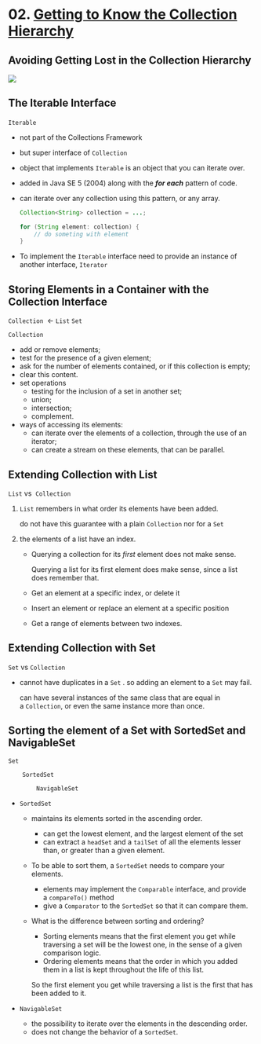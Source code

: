 # 02. [**Getting to Know the Collection Hierarchy**](https://dev.java/learn/api/collections-framework/organization/)

## **Avoiding Getting Lost in the Collection Hierarchy**

![](https://dev.java/assets/images/collections-framework/01_interfaces-hierarchy.png)

## **The Iterable Interface**

`Iterable` 

- not part of the Collections Framework
- but super interface of `Collection`
- object that implements `Iterable` is an object that you can iterate over.
- added in Java SE 5 (2004) along with the ***for each*** pattern of code.
- can iterate over any collection using this pattern, or any array.

    ```java
    Collection<String> collection = ...;
    
    for (String element: collection) {
        // do someting with element
    }
    ```

- To implement the `Iterable` interface need to provide an instance of another interface, `Iterator`

## **Storing Elements in a Container with the Collection Interface**

`Collection`  ← `List` `Set` 

`Collection`

- add or remove elements;
- test for the presence of a given element;
- ask for the number of elements contained, or if this collection is empty;
- clear this content.
- set operations
    - testing for the inclusion of a set in another set;
    - union;
    - intersection;
    - complement.
- ways of accessing its elements:
    - can iterate over the elements of a collection, through the use of an iterator;
    - can create a stream on these elements, that can be parallel.

## **Extending Collection with List**

`List` vs  `Collection` 

1. `List` remembers in what order its elements have been added.

    do not have this guarantee with a plain `Collection` nor for a `Set`

2. the elements of a list have an index.
    - Querying a collection for its *first* element does not make sense.

      Querying a list for its first element does make sense, since a list does remember that.

    - Get an element at a specific index, or delete it
    - Insert an element or replace an element at a specific position
    - Get a range of elements between two indexes.

## **Extending Collection with Set**

`Set` vs `Collection` 

- cannot have duplicates in a `Set` . so adding an element to a `Set` may fail.

    can have several instances of the same class that are equal in a `Collection`, or even the same instance more than once.


## **Sorting the element of a Set with SortedSet and NavigableSet**

    Set

        SortedSet

            NavigableSet

- `SortedSet`
    - maintains its elements sorted in the ascending order.
        - can get the lowest element, and the largest element of the set
        - can extract a `headSet` and a `tailSet` of all the elements lesser than, or greater than a given element.
    - To be able to sort them, a `SortedSet` needs to compare your elements.
        - elements may implement the `Comparable` interface, and provide a `compareTo()` method
        - give a `Comparator` to the `SortedSet` so that it can compare them.
    - What is the difference between sorting and ordering?
        - Sorting elements means that the first element you get while traversing a set will be the lowest one, in the sense of a given comparison logic.
        - Ordering elements means that the order in which you added them in a list is kept throughout the life of this list.

      So the first element you get while traversing a list is the first that has been added to it.

- `NavigableSet`
    - the possibility to iterate over the elements in the descending order.
    - does not change the behavior of a `SortedSet`.